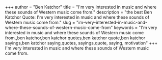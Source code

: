 +++
author = "Ben Katchor"
title = "I'm very interested in music and where these sounds of Western music come from."
description = "the best Ben Katchor Quote: I'm very interested in music and where these sounds of Western music come from."
slug = "im-very-interested-in-music-and-where-these-sounds-of-western-music-come-from"
keywords = "I'm very interested in music and where these sounds of Western music come from.,ben katchor,ben katchor quotes,ben katchor quote,ben katchor sayings,ben katchor saying,quotes, sayings,quote, saying, motivation"
+++
I'm very interested in music and where these sounds of Western music come from.
